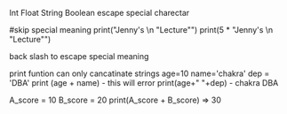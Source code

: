 Int
Float
String
Boolean
escape special charectar

#skip special meaning
print("Jenny's \\n \"Lecture\"")
print(5 * "Jenny's \\n \"Lecture\"")


back slash to escape special meaning

print funtion can only cancatinate strings
age=10
name='chakra'
dep = 'DBA'
print (age + name) - this will error
print(age+" "+dep) - chakra DBA

A_score = 10
B_score = 20
print(A_score + B_score) => 30
